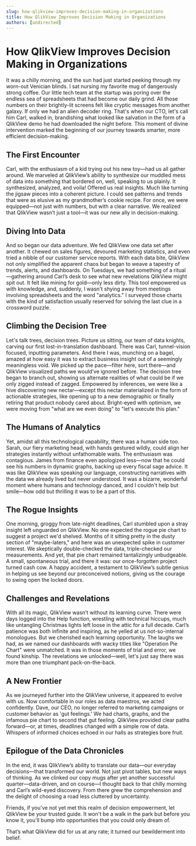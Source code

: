 ```yaml
---
slug: how-qlikview-improves-decision-making-in-organizations
title: How QlikView Improves Decision Making in Organizations
authors: [undirected]
---
```



# How QlikView Improves Decision Making in Organizations

It was a chilly morning, and the sun had just started peeking through my worn-out Venician blinds. I sat nursing my favorite mug of dangerously strong coffee. Our little tech team at the startup was poring over the endless sea of spreadsheets that had become our daily grind. All those numbers on their brightly-lit screens felt like cryptic messages from another galaxy. If only we had an alien decoder ring. That's when our CTO, let's call him Carl, walked in, brandishing what looked like salvation in the form of a QlikView demo he had downloaded the night before. This moment of divine intervention marked the beginning of our journey towards smarter, more efficient decision-making. 

## The First Encounter 

Carl, with the enthusiasm of a kid trying out his new toy—had us all gather around. We marveled at QlikView’s ability to synthesize our muddled mess of data into something that bordered on, well, speaking to us plainly. It synthesized, analyzed, and voila! Offered us real insights. Much like turning the jigsaw pieces into a coherent picture. I could see patterns and trends that were as elusive as my grandmother’s cookie recipe. For once, we were equipped—not just with numbers, but with a clear narrative. We realized that QlikView wasn’t just a tool—it was our new ally in decision-making.

## Diving Into Data 

And so began our data adventure. We fed QlikView one data set after another. It chewed on sales figures, devoured marketing statistics, and even tried a nibble of our customer service reports. With each data bite, QlikView not only simplified the apparent chaos but began to weave a tapestry of trends, alerts, and dashboards. On Tuesdays, we had something of a ritual—gathering around Carl’s desk to see what new revelations QlikView might spit out. It felt like mining for gold—only less dirty. This tool empowered us with knowledge, and, suddenly, I wasn't shying away from meetings involving spreadsheets and the word "analytics." I surveyed those charts with the kind of satisfaction usually reserved for solving the last clue in a crossword puzzle.

## Climbing the Decision Tree 

Let's talk trees, decision trees. Picture us sitting, our team of data knights, carving our first lost-in-translation dashboard. There was Carl, tunnel-vision focused, inputting parameters. And there I was, munching on a bagel, amazed at how easy it was to extract business insight out of a seemingly meaningless void. We picked up the pace—filter here, sort there—and QlikView visualized paths we would’ve ignored before. The decision tree began to branch out, showing us alternate realities of what could be if we only zigged instead of zagged. Empowered by inferences, we were like a hive discovering new nectar—except this nectar materialized in the form of actionable strategies, like opening up to a new demographic or finally retiring that product nobody cared about. Bright-eyed with optimism, we were moving from "what are we even doing" to "let's execute this plan."

## The Humans of Analytics

Yet, amidst all this technological capability, there was a human side too. Sarah, our fiery marketing head, with hands gestured wildly, could align her strategies instantly without unfathomable waits. The enthusiasm was contagious. James from finance even apologized less—now that he could see his numbers in dynamic graphs, backing up every fiscal sage advice. It was like QlikView was speaking our language, constructing narratives with the data we already lived but never understood. It was a bizarre, wonderful moment where humans and technology danced, and I couldn't help but smile—how odd but thrilling it was to be a part of this.

## The Rogue Insights

One morning, groggy from late-night deadlines, Carl stumbled upon a stray insight left unguarded on QlikView. No one expected the rogue pie chart to suggest a project we'd shelved. Months of it sitting pretty in the dusty section of "maybe-laters," and here was an unexpected spike in customer interest. We skeptically double-checked the data, triple-checked our measurements. And yet, that pie chart remained tantalizingly unbudgeable. A small, spontaneous trial, and there it was: our once-forgotten project turned cash cow. A happy accident, a testament to QlikView’s subtle genius in helping us see beyond our preconceived notions, giving us the courage to swing open the locked doors.

## Challenges and Revelations

With all its magic, QlikView wasn’t without its learning curve. There were days logged into the Help function, wrestling with technical hiccups, much like untangling Christmas lights left loose in the attic for a full decade. Carl’s patience was both infinite and inspiring, as he yelled at us not-so-internal monologues. But we cherished each learning opportunity. The laughs we had, as we named our dashboards with wacky titles like "Operation Pie Chart" were unmatched. It was in those moments of trial and error, we found kinship. The revelations we unlocked—well, let's just say there was more than one triumphant pack-on-the-back. 

## A New Frontier

As we journeyed further into the QlikView universe, it appeared to evolve with us. Now comfortable in our roles as data maestros, we acted confidently. Dave, our CEO, no longer referred to marketing campaigns or customer behavior as 'gut feelings.' We had charts, graphs, and the infamous pie chart to second that gut feeling. QlikView provided clear paths forward—or, at times, deadlines changed with a simple row of data. Whispers of informed choices echoed in our halls as strategies bore fruit. 

## Epilogue of the Data Chronicles

In the end, it was QlikView’s ability to translate our data—our everyday decisions—that transformed our world. Not just pivot tables, but new ways of thinking. As we clinked our copy mugs after yet another successful quarter—data-driven, and on course—I thought back to that chilly morning and Carl’s wild-eyed discovery. From there grew the comprehension and the delight of choosing a road less cluttered by uncertainty.

Friends, if you've not yet met this realm of decision empowerment, let QlikView be your trusted guide. It won't be a walk in the park but before you know it, you'll bump into opportunities that you could only dream of.

That’s what QlikView did for us at any rate; it turned our bewilderment into belief.